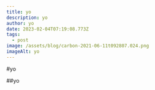 ```yaml
---
title: yo
description: yo
author: yo
date: 2023-02-04T07:19:08.773Z
tags:
  - post
image: /assets/blog/carbon-2021-06-11t092807.024.png
imageAlt: yo
---
```

#﻿yo

#﻿#yo